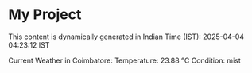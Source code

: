 # My Project

This content is dynamically generated in Indian Time (IST): 2025-04-04 04:23:12 IST


Current Weather in Coimbatore:
Temperature: 23.88 °C
Condition: mist
